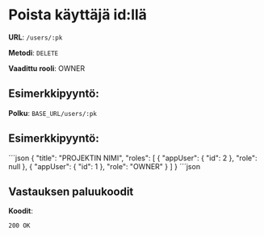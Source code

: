 # Poista käyttäjä id:llä

**URL**: `/users/:pk`

**Metodi**: `DELETE`

**Vaadittu rooli**: OWNER

## Esimerkkipyyntö:

**Polku**: `BASE_URL/users/:pk`

## Esimerkkipyyntö:
´´´json
{
    "title": "PROJEKTIN NIMI",
    "roles": [
        {
            "appUser": {
                "id": 2
            },
            "role": null
        },
        {
            "appUser": {
                "id": 1
            },
            "role": "OWNER"
        }
    ]
}
´´´json

## Vastauksen paluukoodit

**Koodit**:

`200 OK`
